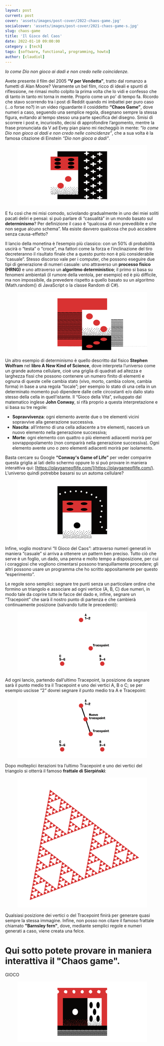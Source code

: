 ```yaml
---
layout: post
current: post
cover: 'assets/images/post-cover/2022-chaos-game.jpg'
socialcover: 'assets/images/post-cover/2021-chaos-game-s.jpg'
slug: chaos-game
title: 'Il Gioco del Caos'
date: 2022-01-10 09:00:00
category : [tech]
tags: [software, functional, programming, howto]
author: [claudiol]
---
```


<cite>Io come Dio non gioco ai dadi e non credo nelle coincidenze.</cite>

Avete presente il film del 2005 **“V per Vendetta”**, tratto dal romanzo a fumetti di Alan Moore? Veramente un bel film, ricco di ideali e spunti di riflessione, ne rimasi molto colpito la prima volta che lo vidi e confesso che di tanto in tanto mi torna in mente. Proprio come un po' di tempo fa. Ricordo che stavo scorrendo tra i post di Reddit quando mi imbattei per puro caso (...o forse no?) in un video riguardante il cosiddetto **“Chaos Game”**, dove numeri a caso, seguendo una semplice regola, disegnano sempre la stessa figura, evitando al tempo stesso una parte specifica del disegno. Smisi di scorrere i post e, incuriosito, decisi di approfondire l’argomento, mentre la frase pronunciata da V ad Evey pian piano mi riecheggiò in mente: *“Io come Dio non gioco ai dadi e non credo nelle coincidenze”*, che a sua volta è la famosa citazione di Einstein *“Dio non gioca a dadi”*.

<figure style="text-align:center"><img src="/assets/images/post-content/chaos-game/chaos-game_s_001.png" alt="Chaos game" /></figure>

E fu così che mi misi comodo, scivolando gradualmente in uno dei miei soliti pacati deliri e pensai: si può parlare di “casualità” in un mondo basato sul **determinismo**? Per definizione il caso è “qualcosa di non prevedibile e che non segue alcuno schema”. Ma esiste davvero qualcosa che può accadere senza causa-effetto?

Il lancio della monetina è l’esempio più classico: con un 50% di probabilità uscirà o “testa” o “croce”, ma fattori come la forza e l’inclinazione del tiro decreteranno il risultato finale che a questo punto non è più considerabile “casuale”. Stesso discorso vale per i computer, che possono eseguire due tipi di generazione di numeri casuale: uno attraverso un **processo fisico (HRNG)** e uno attraverso un **algoritmo deterministico**; il primo si basa su fenomeni ambientali (il rumore della ventola, per esempio) ed è più difficile, ma non impossibile, da prevedere rispetto a quello basato su un algoritmo (Math.random() di JavaScript o la classe Random di C#).

<figure style="text-align:center"><img src="/assets/images/post-content/chaos-game/chaos-game_s_002.png" alt="Chaos game" /></figure>

Un altro esempio di determinismo è quello descritto dal fisico **Stephen Wolfram** nel **libro A New Kind of Science**, dove interpreta l’universo come un grande automa cellulare, cioè una griglia di quadrati ad altezza e larghezza fissi che possono contenere un numero finito di elementi e ognuna di queste celle cambia stato (vivo, morto, cambia colore, cambia forma) in base a una regola “locale”; per esempio lo stato di una cella in un determinato momento può dipendere dalle celle circostanti e/o dallo stato stesso della cella in quell’istante. Il “Gioco della Vita”, sviluppato dal matematico inglese **John Conway**, si rifà proprio a questa interpretazione e si basa su tre regole:

*   **Sopravvivenza**: ogni elemento avente due o tre elementi vicini sopravvive alla generazione successiva.
*   **Nascita**: all’interno di una cella adiacente a tre elementi, nascerà un nuovo elemento nella generazione successiva;
*   **Morte**: ogni elemento con quattro o più elementi adiacenti morirà per sovrappopolamento (non comparirà nella generazione successiva). Ogni elemento avente uno o zero elementi adiacenti morirà per isolamento.

Basta cercare su Google **“Conway's Game of Life”** per veder comparire questa griglia ai lati dello schermo oppure lo si può provare in maniera interattiva qui: [https://playgameoflife.com/](https://playgameoflife.com/). L’universo quindi potrebbe basarsi su un automa cellulare?

<figure style="text-align:center"><img src="/assets/images/post-content/chaos-game/chaos-game_s_003.png" alt="Chaos game" /></figure>

Infine, voglio mostrarvi “Il Gioco del Caos”: attraverso numeri generati in maniera “casuale” si arriva a ottenere un pattern ben preciso. Tutto ciò che serve è un foglio, un dado, una penna e molto tempo a disposizione, per cui i coraggiosi che vogliono cimentarsi possono tranquillamente procedere; gli altri possono usare un programma che ho scritto appositamente per questo “esperimento”.

Le regole sono semplici: segnare tre punti senza un particolare ordine che formino un triangolo e associare ad ogni vertice (A, B, C) due numeri, in modo tale da coprire tutte le facce del dado e, infine, segnare un “Tracepoint” che sarà il nostro punto di partenza e che cambierà continuamente posizione (salvando tutte le precedenti):
<figure style="text-align:center"><img src="/assets/images/post-content/chaos-game/chaos-game_s_005.png" alt="Chaos game" /></figure>

Ad ogni lancio, partendo dall’ultimo Tracepoint, la posizione da segnare sarà il punto medio tra il Tracepoint e uno dei vertici A, B o C; se per esempio uscisse “2” dovrei segnare il punto medio tra A e Tracepoint:
<figure style="text-align:center"><img src="/assets/images/post-content/chaos-game/chaos-game_s_006.png" alt="Chaos game" /></figure>

Dopo molteplici iterazioni tra l’ultimo Tracepoint e uno dei vertici del triangolo si otterrà il famoso **frattale di Sierpiński**:
<figure style="text-align:center"><img src="/assets/images/post-content/chaos-game/chaos-game_s_007.png" alt="Chaos game" /></figure>

Qualsiasi posizione dei vertici o del Tracepoint finirà per generare quasi sempre la stessa immagine. Infine, non posso non citare il famoso frattale chiamato **"Barnsley fern"**, dove, mediante semplici regole e numeri generati a caso, viene creata una felce.

# Qui sotto potete provare in maniera interattiva il "Chaos game".
GIOCO

<figure style="text-align:center"><img src="/assets/images/post-content/chaos-game/chaos-game_s_004.png" alt="Chaos game" /></figure>
